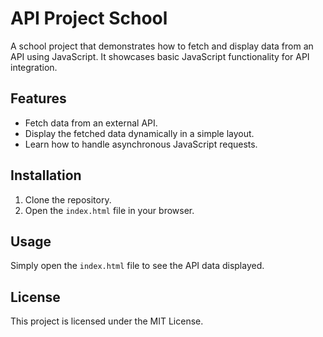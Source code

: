 # API Project School

A school project that demonstrates how to fetch and display data from an API using JavaScript. It showcases basic JavaScript functionality for API integration.

## Features

- Fetch data from an external API.
- Display the fetched data dynamically in a simple layout.
- Learn how to handle asynchronous JavaScript requests.

## Installation

1. Clone the repository.
2. Open the `index.html` file in your browser.

## Usage

Simply open the `index.html` file to see the API data displayed.

## License

This project is licensed under the MIT License.
